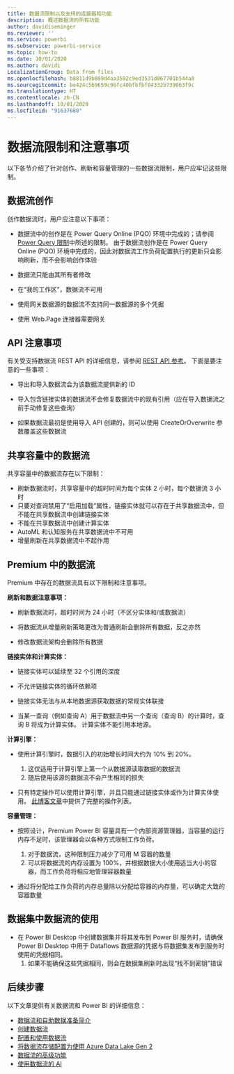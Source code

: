 ```yaml
---
title: 数据流限制以及支持的连接器和功能
description: 概述数据流的所有功能
author: davidiseminger
ms.reviewer: ''
ms.service: powerbi
ms.subservice: powerbi-service
ms.topic: how-to
ms.date: 10/01/2020
ms.author: davidi
LocalizationGroup: Data from files
ms.openlocfilehash: b8811d9b869d4aa3592c9ed3531d067701b544a8
ms.sourcegitcommit: be424c5b9659c96fc40bfbfbf04332b739063f9c
ms.translationtype: HT
ms.contentlocale: zh-CN
ms.lasthandoff: 10/01/2020
ms.locfileid: "91637680"
---
```

# <a name="dataflows-limitations-and-considerations"></a>数据流限制和注意事项

以下各节介绍了针对创作、刷新和容量管理的一些数据流限制，用户应牢记这些限制。

## <a name="dataflow-authoring"></a>数据流创作

创作数据流时，用户应注意以下事项：

* 数据流中的创作是在 Power Query Online (PQO) 环境中完成的；请参阅 [Power Query 限制](https://docs.microsoft.com/power-query/power-query-online-limits)中所述的限制。
由于数据流创作是在 Power Query Online (PQO) 环境中完成的，因此对数据流工作负荷配置执行的更新只会影响刷新，而不会影响创作体验

* 数据流只能由其所有者修改

* 在“我的工作区”，数据流不可用

* 使用网关数据源的数据流不支持同一数据源的多个凭据

* 使用 Web.Page 连接器需要网关

## <a name="api-considerations"></a>API 注意事项

有关受支持数据流 REST API 的详细信息，请参阅 [REST API 参考](https://docs.microsoft.com/rest/api/power-bi/dataflows)。 下面是要注意的一些事项：

* 导出和导入数据流会为该数据流提供新的 ID

* 导入包含链接实体的数据流不会修复数据流中的现有引用（应在导入数据流之前手动修复这些查询）

* 如果数据流最初是使用导入 API 创建的，则可以使用 CreateOrOverwrite 参数覆盖这些数据流

## <a name="dataflows-in-shared"></a>共享容量中的数据流

共享容量中的数据流存在以下限制：

* 刷新数据流时，共享容量中的超时时间为每个实体 2 小时，每个数据流 3 小时
* 只要对查询禁用了“启用加载”属性，链接实体就可以存在于共享数据流中，但不能在共享数据流中创建链接实体
* 不能在共享数据流中创建计算实体
* AutoML 和认知服务在共享数据流中不可用
* 增量刷新在共享数据流中不起作用

## <a name="dataflows-in-premium"></a>Premium 中的数据流

Premium 中存在的数据流具有以下限制和注意事项。

**刷新和数据注意事项：**

* 刷新数据流时，超时时间为 24 小时（不区分实体和/或数据流）

* 将数据流从增量刷新策略更改为普通刷新会删除所有数据，反之亦然

* 修改数据流架构会删除所有数据

**链接实体和计算实体：**

* 链接实体可以延续至 32 个引用的深度

* 不允许链接实体的循环依赖项

* 链接实体无法与从本地数据源获取数据的常规实体联接

* 当某一查询（例如查询 A）用于数据流中另一个查询（查询 B）的计算时，查询 B 将成为计算实体。 计算实体不能引用本地源。


**计算引擎：**

* 使用计算引擎时，数据引入的初始增长时间大约为 10% 到 20%。

  1. 这仅适用于计算引擎上第一个从数据源读取数据的数据流
  2. 随后使用该源的数据流不会产生相同的损失

* 只有特定操作可以使用计算引擎，并且只能通过链接实体或作为计算实体使用。 [此博客文章](http://petcu40.blogspot.com/2019/06/m-folding-in-enhanced-engine-of-power.html)中提供了完整的操作列表。


**容量管理：**

* 按照设计，Premium Power BI 容量具有一个内部资源管理器，当容量的运行内存不足时，该管理器会以各种方式限制工作负荷。

  1. 对于数据流，这种限制压力减少了可用 M 容器的数量
  2. 可以将数据流的内存设置为 100%，并根据数据大小使用适当大小的容器，而工作负荷将相应地管理容器数量

* 通过将分配给工作负荷的内存总量除以分配给容器的内存量，可以确定大致的容器数量

## <a name="dataflow-usage-in-datasets"></a>数据集中数据流的使用

* 在 Power BI Desktop 中创建数据集并将其发布到 Power BI 服务时，请确保 Power BI Desktop 中用于 Dataflows 数据源的凭据与将数据集发布到服务时使用的凭据相同。
  1. 如果不能确保这些凭据相同，则会在数据集刷新时出现“找不到密钥”错误

## <a name="next-steps"></a>后续步骤
以下文章提供有关数据流和 Power BI 的详细信息：

* [数据流和自助数据准备简介](dataflows-introduction-self-service.md)
* [创建数据流](dataflows-create.md)
* [配置和使用数据流](dataflows-configure-consume.md)
* [将数据流存储配置为使用 Azure Data Lake Gen 2](dataflows-azure-data-lake-storage-integration.md)
* [数据流的高级功能](dataflows-premium-features.md)
* [使用数据流的 AI](dataflows-machine-learning-integration.md)

